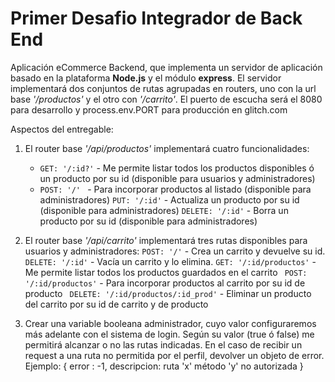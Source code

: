 # Primer Desafio Integrador de Back End

Aplicación eCommerce Backend, que implementa un servidor de aplicación basado en la plataforma **Node.js** y el módulo **express**. El servidor implementará dos conjuntos de rutas agrupadas en routers, uno con la url base _'/productos'_ y el otro con _'/carrito'_. El puerto de escucha será el 8080 para desarrollo y process.env.PORT para producción en glitch.com

Aspectos del entregable:

1. El router base _'/api/productos'_ implementará cuatro funcionalidades:
   + `GET: '/:id?'` - Me permite listar todos los productos disponibles ó un producto por su id (disponible para usuarios y administradores)
   + `POST: '/' ` - Para incorporar productos al listado (disponible para administradores)
   `PUT: '/:id'` - Actualiza un producto por su id (disponible para administradores)
   `DELETE: '/:id'` - Borra un producto por su id (disponible para administradores)

2. El router base _'/api/carrito'_ implementará tres rutas disponibles para usuarios y administradores:
   `POST: '/'` - Crea un carrito y devuelve su id.
   `DELETE: '/:id'` - Vacía un carrito y lo elimina.
   `GET: '/:id/productos'` - Me permite listar todos los productos guardados en el carrito
   ` POST: '/:id/productos'` - Para incorporar productos al carrito por su id de producto
   ` DELETE: '/:id/productos/:id_prod'` - Eliminar un producto del carrito por su id de carrito y de producto

3. Crear una variable booleana administrador, cuyo valor configuraremos más adelante con el sistema de login. Según su valor (true ó false) me permitirá alcanzar o no las rutas indicadas. En el caso de recibir un request a una ruta no permitida por el perfil, devolver un objeto de error. Ejemplo: { error : -1, descripcion: ruta 'x' método 'y' no autorizada }
